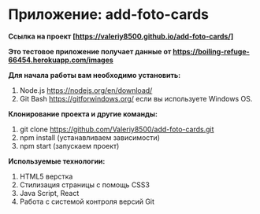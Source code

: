 # Приложение: add-foto-cards
**Ссылка на проект [https://valeriy8500.github.io/add-foto-cards/]**

**Это тестовое приложение получает данные от https://boiling-refuge-66454.herokuapp.com/images**

**Для начала работы вам необходимо установить:**
1. Node.js https://nodejs.org/en/download/
2. Git Bash https://gitforwindows.org/ если вы используете Windows OS.

**Клонирование проекта и другие команды:**

1. git clone https://github.com/Valeriy8500/add-foto-cards.git
2. npm install (устанавливаем зависимости)
3. npm start (запускаем проект)

**Используемые технологии:**
1. HTML5 верстка
2. Стилизация страницы с помощь CSS3
3. Java Script, React
4. Работа с системой контроля версий Git

